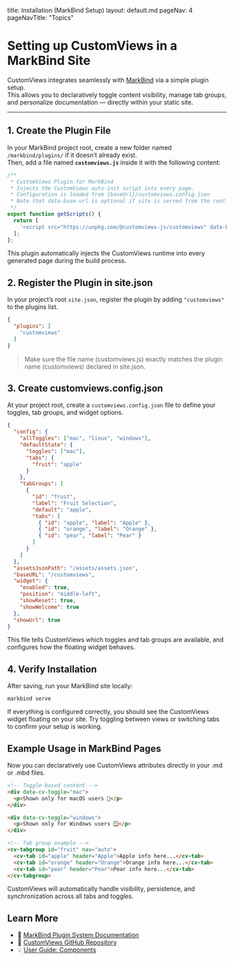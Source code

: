 <frontmatter>
  title: Installation (MarkBind Setup)
  layout: default.md
  pageNav: 4
  pageNavTitle: "Topics"
</frontmatter>

# Setting up CustomViews in a MarkBind Site

CustomViews integrates seamlessly with [MarkBind](https://markbind.org) via a simple plugin setup.  
This allows you to declaratively toggle content visibility, manage tab groups, and personalize documentation — directly within your static site.

---

## 1. Create the Plugin File

In your MarkBind project root, create a new folder named `/markbind/plugins/` if it doesn’t already exist.  
Then, add a file named **`customviews.js`** inside it with the following content:

```js
/**
 * CustomViews Plugin for MarkBind
 * Injects the CustomViews auto-init script into every page.
 * Configuration is loaded from {baseUrl}/customviews.config.json
 * Note that data-base-url is optional if site is served from the root.
 */
export function getScripts() {
  return [
    '<script src="https://unpkg.com/@customviews-js/customviews" data-base-url="{baseUrl}"></script>'
  ];
};
```

This plugin automatically injects the CustomViews runtime into every generated page during the build process.


## 2. Register the Plugin in site.json

In your project’s root `site.json`, register the plugin by adding `"customviews"` to the plugins list.

```json
{
  "plugins": [
    "customviews"
  ]
}
```

> Make sure the file name (customviews.js) exactly matches the plugin name (customviews) declared in site.json.

## 3. Create customviews.config.json

At your project root, create a `customviews.config.json` file to define your toggles, tab groups, and widget options.

```json
{
  "config": {
    "allToggles": ["mac", "linux", "windows"],
    "defaultState": {
      "toggles": ["mac"],
      "tabs": {
        "fruit": "apple"
      }
    },
    "tabGroups": [
      {
        "id": "fruit",
        "label": "Fruit Selection",
        "default": "apple",
        "tabs": [
          { "id": "apple", "label": "Apple" },
          { "id": "orange", "label": "Orange" },
          { "id": "pear", "label": "Pear" }
        ]
      }
    ]
  },
  "assetsJsonPath": "/assets/assets.json",
  "baseURL": "/customviews",
  "widget": {
    "enabled": true,
    "position": "middle-left",
    "showReset": true,
    "showWelcome": true
  },
  "showUrl": true
}
```

This file tells CustomViews which toggles and tab groups are available, and configures how the floating widget behaves.

## 4. Verify Installation

After saving, run your MarkBind site locally:

```
markbind serve
```

If everything is configured correctly, you should see the CustomViews widget floating on your site.
Try toggling between views or switching tabs to confirm your setup is working.

## Example Usage in MarkBind Pages

Now you can declaratively use CustomViews attributes directly in your .md or .mbd files.

```html
<!-- Toggle-based content -->
<div data-cv-toggle="mac">
  <p>Shown only for macOS users 🍎</p>
</div>

<div data-cv-toggle="windows">
  <p>Shown only for Windows users 🪟</p>
</div>

<!-- Tab group example -->
<cv-tabgroup id="fruit" nav="auto">
  <cv-tab id="apple" header="Apple">Apple info here...</cv-tab>
  <cv-tab id="orange" header="Orange">Orange info here...</cv-tab>
  <cv-tab id="pear" header="Pear">Pear info here...</cv-tab>
</cv-tabgroup>
```

CustomViews will automatically handle visibility, persistence, and synchronization across all tabs and toggles.


## Learn More


- 📘 [MarkBind Plugin System Documentation](https://markbind.org/userGuide/usingPlugins.html)
- 🧩 [CustomViews GitHub Repository](https://github.com/customviews-js/customviews)
- 💡 [User Guide: Components]({{baseUrl}}/contents/components/components.html)
